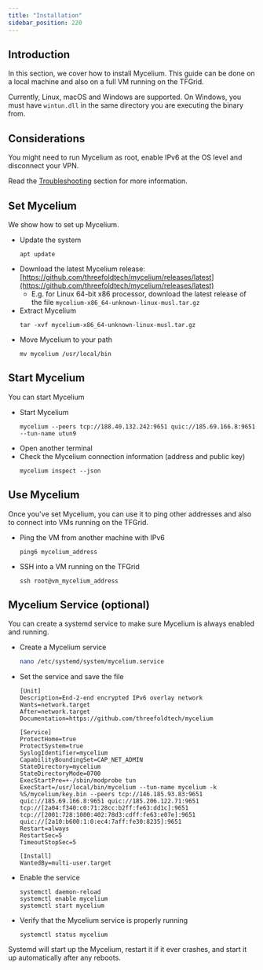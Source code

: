 ```yaml
---
title: "Installation"
sidebar_position: 220
---
```







## Introduction

In this section, we cover how to install Mycelium. This guide can be done on a local machine and also on a full VM running on the TFGrid. 

Currently, Linux, macOS and Windows are supported. On Windows, you must have `wintun.dll` in the same directory you are executing the binary from.

## Considerations

You might need to run Mycelium as root, enable IPv6 at the OS level and disconnect your VPN.

Read the [Troubleshooting](./information#troubleshooting) section for more information.

## Set Mycelium

We show how to set up Mycelium.

- Update the system
    ```
    apt update
    ```
- Download the latest Mycelium release: [https://github.com/threefoldtech/mycelium/releases/latest](https://github.com/threefoldtech/mycelium/releases/latest)
  - E.g. for Linux 64-bit x86 processor, download the latest release of the file `mycelium-x86_64-unknown-linux-musl.tar.gz`
- Extract Mycelium
    ``` 
    tar -xvf mycelium-x86_64-unknown-linux-musl.tar.gz
    ```
- Move Mycelium to your path
    ``` 
    mv mycelium /usr/local/bin
    ```

## Start Mycelium

You can start Mycelium 

- Start Mycelium
    ``` 
    mycelium --peers tcp://188.40.132.242:9651 quic://185.69.166.8:9651 --tun-name utun9
    ```
- Open another terminal
- Check the Mycelium connection information (address and public key)
    ``` 
    mycelium inspect --json
    ```

## Use Mycelium

Once you've set Mycelium, you can use it to ping other addresses and also to connect into VMs running on the TFGrid.

- Ping the VM from another machine with IPv6
    ``` 
    ping6 mycelium_address
    ```
- SSH into a VM running on the TFGrid
    ```
    ssh root@vm_mycelium_address
    ```

## Mycelium Service (optional)

You can create a systemd service to make sure Mycelium is always enabled and running.

- Create a Mycelium service
    ```bash
    nano /etc/systemd/system/mycelium.service
    ```
- Set the service and save the file
    ```
    [Unit]
    Description=End-2-end encrypted IPv6 overlay network
    Wants=network.target
    After=network.target
    Documentation=https://github.com/threefoldtech/mycelium

    [Service]
    ProtectHome=true
    ProtectSystem=true
    SyslogIdentifier=mycelium
    CapabilityBoundingSet=CAP_NET_ADMIN
    StateDirectory=mycelium
    StateDirectoryMode=0700
    ExecStartPre=+-/sbin/modprobe tun
    ExecStart=/usr/local/bin/mycelium --tun-name mycelium -k %S/mycelium/key.bin --peers tcp://146.185.93.83:9651 quic://185.69.166.8:9651 quic://185.206.122.71:9651 tcp://[2a04:f340:c0:71:28cc:b2ff:fe63:dd1c]:9651 tcp://[2001:728:1000:402:78d3:cdff:fe63:e07e]:9651 quic://[2a10:b600:1:0:ec4:7aff:fe30:8235]:9651
    Restart=always
    RestartSec=5
    TimeoutStopSec=5

    [Install]
    WantedBy=multi-user.target  
    ```
- Enable the service
    ```
    systemctl daemon-reload
    systemctl enable mycelium
    systemctl start mycelium
    ```
- Verify that the Mycelium service is properly running
    ```
    systemctl status mycelium
    ```

Systemd will start up the Mycelium, restart it if it ever crashes, and start it up automatically after any reboots.